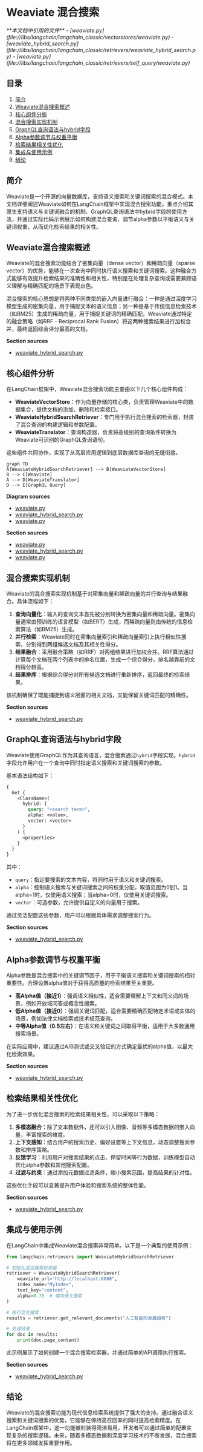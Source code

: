 # Weaviate 混合搜索

<cite>
**本文档中引用的文件**  
- [weaviate.py](file://libs/langchain/langchain_classic/vectorstores/weaviate.py)
- [weaviate_hybrid_search.py](file://libs/langchain/langchain_classic/retrievers/weaviate_hybrid_search.py)
- [weaviate.py](file://libs/langchain/langchain_classic/retrievers/self_query/weaviate.py)
</cite>

## 目录
1. [简介](#简介)
2. [Weaviate混合搜索概述](#weaviate混合搜索概述)
3. [核心组件分析](#核心组件分析)
4. [混合搜索实现机制](#混合搜索实现机制)
5. [GraphQL查询语法与hybrid字段](#graphql查询语法与hybrid字段)
6. [Alpha参数调节与权重平衡](#alpha参数调节与权重平衡)
7. [检索结果相关性优化](#检索结果相关性优化)
8. [集成与使用示例](#集成与使用示例)
9. [结论](#结论)

## 简介
Weaviate是一个开源的向量数据库，支持语义搜索和关键词搜索的混合模式。本文档详细阐述Weaviate如何在LangChain框架中实现混合搜索功能，重点介绍其原生支持语义与关键词融合的机制、GraphQL查询语法中hybrid字段的使用方法，并通过实际代码示例展示如何构建混合查询、调节alpha参数以平衡语义与关键词权重，从而优化检索结果的相关性。

## Weaviate混合搜索概述
Weaviate的混合搜索功能结合了密集向量（dense vector）和稀疏向量（sparse vector）的优势，能够在一次查询中同时执行语义搜索和关键词搜索。这种融合方式能够有效提升检索结果的准确性和相关性，特别是在处理复杂查询或需要兼顾语义理解与精确匹配的场景下表现出色。

混合搜索的核心思想是将两种不同类型的嵌入向量进行融合：一种是通过深度学习模型生成的密集向量，用于捕捉文本的语义信息；另一种是基于传统信息检索技术（如BM25）生成的稀疏向量，用于捕捉关键词的精确匹配。Weaviate通过特定的融合策略（如RRF - Reciprocal Rank Fusion）将这两种搜索结果进行加权合并，最终返回综合评分最高的文档。

**Section sources**
- [weaviate_hybrid_search.py](file://libs/langchain/langchain_classic/retrievers/weaviate_hybrid_search.py#L1-L24)

## 核心组件分析
在LangChain框架中，Weaviate混合搜索功能主要由以下几个核心组件构成：

- **WeaviateVectorStore**：作为向量存储的核心类，负责管理Weaviate中的数据集合，提供文档的添加、删除和检索接口。
- **WeaviateHybridSearchRetriever**：专门用于执行混合搜索的检索器，封装了混合查询的构建逻辑和参数配置。
- **WeaviateTranslator**：查询构造器，负责将高级别的查询条件转换为Weaviate可识别的GraphQL查询语句。

这些组件共同协作，实现了从高层应用逻辑到底层数据库查询的无缝衔接。

```mermaid
graph TD
A[WeaviateHybridSearchRetriever] --> B[WeaviateVectorStore]
B --> C[Weaviate]
A --> D[WeaviateTranslator]
D --> E[GraphQL Query]
```

**Diagram sources**
- [weaviate.py](file://libs/langchain/langchain_classic/vectorstores/weaviate.py#L1-L24)
- [weaviate_hybrid_search.py](file://libs/langchain/langchain_classic/retrievers/weaviate_hybrid_search.py#L1-L24)
- [weaviate.py](file://libs/langchain/langchain_classic/retrievers/self_query/weaviate.py#L1-L24)

**Section sources**
- [weaviate.py](file://libs/langchain/langchain_classic/vectorstores/weaviate.py#L1-L24)
- [weaviate_hybrid_search.py](file://libs/langchain/langchain_classic/retrievers/weaviate_hybrid_search.py#L1-L24)
- [weaviate.py](file://libs/langchain/langchain_classic/retrievers/self_query/weaviate.py#L1-L24)

## 混合搜索实现机制
Weaviate的混合搜索实现机制基于对密集向量和稀疏向量的并行查询与结果融合。具体流程如下：

1. **查询向量化**：输入的查询文本首先被分别转换为密集向量和稀疏向量。密集向量通常由预训练的语言模型（如BERT）生成，而稀疏向量则由传统的信息检索算法（如BM25）生成。
2. **并行检索**：Weaviate同时在密集向量索引和稀疏向量索引上执行相似性搜索，分别得到两组候选文档及其相关性得分。
3. **结果融合**：采用融合策略（如RRF）对两组结果进行加权合并。RRF算法通过计算每个文档在两个列表中的排名位置，生成一个综合得分，排名越靠前的文档得分越高。
4. **结果排序**：根据综合得分对所有候选文档进行重新排序，返回最终的检索结果。

该机制确保了既能捕捉到语义层面的相关文档，又能保留关键词匹配的精确性。

**Section sources**
- [weaviate_hybrid_search.py](file://libs/langchain/langchain_classic/retrievers/weaviate_hybrid_search.py#L1-L24)

## GraphQL查询语法与hybrid字段
Weaviate使用GraphQL作为其查询语言，混合搜索通过`hybrid`字段实现。`hybrid`字段允许用户在一个查询中同时指定语义搜索和关键词搜索的参数。

基本语法结构如下：
```graphql
{
  Get {
    <ClassName>(
      hybrid: {
        query: "<search term>",
        alpha: <value>,
        vector: <vector>
      }
    ) {
      <properties>
    }
  }
}
```

其中：
- `query`：指定要搜索的文本内容，将同时用于语义和关键词搜索。
- `alpha`：控制语义搜索与关键词搜索之间的权重分配，取值范围为0到1。当alpha=1时，仅使用语义搜索；当alpha=0时，仅使用关键词搜索。
- `vector`：可选参数，允许提供自定义的向量用于搜索。

通过灵活配置这些参数，用户可以根据具体需求调整搜索行为。

**Section sources**
- [weaviate_hybrid_search.py](file://libs/langchain/langchain_classic/retrievers/weaviate_hybrid_search.py#L1-L24)

## Alpha参数调节与权重平衡
Alpha参数是混合搜索中的关键调节因子，用于平衡语义搜索和关键词搜索的相对重要性。合理设置alpha值对于获得高质量的检索结果至关重要。

- **高Alpha值（接近1）**：强调语义相似性，适合需要理解上下文和同义词的场景，例如开放域问答或概念性搜索。
- **低Alpha值（接近0）**：强调关键词匹配，适合需要精确匹配特定术语或实体的场景，例如法律文档检索或技术规范查询。
- **中等Alpha值（0.5左右）**：在语义和关键词之间取得平衡，适用于大多数通用搜索场景。

在实际应用中，建议通过A/B测试或交叉验证的方式确定最优的alpha值，以最大化检索效果。

**Section sources**
- [weaviate_hybrid_search.py](file://libs/langchain/langchain_classic/retrievers/weaviate_hybrid_search.py#L1-L24)

## 检索结果相关性优化
为了进一步优化混合搜索的检索结果相关性，可以采取以下策略：

1. **多模态融合**：除了文本数据外，还可以引入图像、音频等多模态数据的嵌入向量，丰富搜索的维度。
2. **上下文感知**：结合用户的搜索历史、偏好设置等上下文信息，动态调整搜索参数和排序策略。
3. **反馈学习**：利用用户对搜索结果的点击、停留时间等行为数据，训练模型自动优化alpha参数和其他搜索配置。
4. **过滤与约束**：通过添加元数据过滤条件，缩小搜索范围，提高结果的针对性。

这些优化手段可以显著提升用户体验和搜索系统的整体性能。

**Section sources**
- [weaviate_hybrid_search.py](file://libs/langchain/langchain_classic/retrievers/weaviate_hybrid_search.py#L1-L24)

## 集成与使用示例
在LangChain中集成Weaviate混合搜索非常简单。以下是一个典型的使用示例：

```python
from langchain.retrievers import WeaviateHybridSearchRetriever

# 初始化混合搜索检索器
retriever = WeaviateHybridSearchRetriever(
    weaviate_url="http://localhost:8080",
    index_name="MyIndex",
    text_key="content",
    alpha=0.75  # 偏向语义搜索
)

# 执行混合搜索
results = retriever.get_relevant_documents("人工智能的发展趋势")

# 处理结果
for doc in results:
    print(doc.page_content)
```

此示例展示了如何创建一个混合搜索检索器，并通过简单的API调用执行搜索。

**Section sources**
- [weaviate_hybrid_search.py](file://libs/langchain/langchain_classic/retrievers/weaviate_hybrid_search.py#L1-L24)

## 结论
Weaviate的混合搜索功能为现代信息检索系统提供了强大的支持。通过融合语义搜索和关键词搜索的优势，它能够在保持高召回率的同时提高检索精度。在LangChain框架中，这一功能被封装得简洁易用，开发者可以通过简单的配置实现复杂的搜索逻辑。未来，随着多模态数据和深度学习技术的不断发展，混合搜索将在更多领域发挥重要作用。